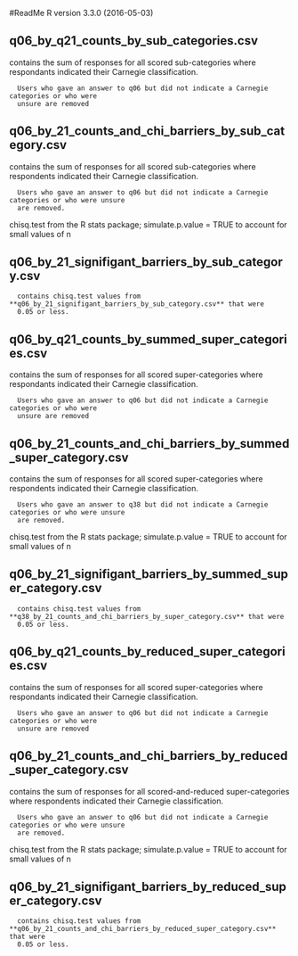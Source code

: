 #ReadMe
R version 3.3.0 (2016-05-03)

## q06_by_q21_counts_by_sub_categories.csv 
 contains the sum of responses 
      for all scored sub-categories where respondants indicated their Carnegie classification.
 
      Users who gave an answer to q06 but did not indicate a Carnegie categories or who were 
      unsure are removed

## q06_by_21_counts_and_chi_barriers_by_sub_category.csv 
 contains the sum of responses 
      for all scored sub-categories where respondents indicated their Carnegie classification. 
 
      Users who gave an answer to q06 but did not indicate a Carnegie categories or who were unsure 
      are removed. 
 chisq.test from the R stats package; simulate.p.value = TRUE to account for small
      values of n

## q06_by_21_signifigant_barriers_by_sub_category.csv
 
      contains chisq.test values from **q06_by_21_signifigant_barriers_by_sub_category.csv** that were 
      0.05 or less.

## q06_by_q21_counts_by_summed_super_categories.csv
 contains the sum of responses 
      for all scored super-categories where respondants indicated their Carnegie classification.
 
      Users who gave an answer to q06 but did not indicate a Carnegie categories or who were 
      unsure are removed

## q06_by_21_counts_and_chi_barriers_by_summed_super_category.csv 
 contains the sum of responses 
      for all scored super-categories where respondents indicated their Carnegie classification. 
 
      Users who gave an answer to q38 but did not indicate a Carnegie categories or who were unsure 
      are removed. 
 chisq.test from the R stats package; simulate.p.value = TRUE to account for small
      values of n

## q06_by_21_signifigant_barriers_by_summed_super_category.csv
 
      contains chisq.test values from **q38_by_21_counts_and_chi_barriers_by_super_category.csv** that were 
      0.05 or less.

## q06_by_q21_counts_by_reduced_super_categories.csv
 contains the sum of responses 
      for all scored super-categories where respondants indicated their Carnegie classification.
 
      Users who gave an answer to q06 but did not indicate a Carnegie categories or who were 
      unsure are removed

## q06_by_21_counts_and_chi_barriers_by_reduced_super_category.csv 
 contains the sum of responses 
      for all scored-and-reduced super-categories where respondents indicated their Carnegie classification. 
 
      Users who gave an answer to q06 but did not indicate a Carnegie categories or who were unsure 
      are removed. 
 chisq.test from the R stats package; simulate.p.value = TRUE to account for small
      values of n

## q06_by_21_signifigant_barriers_by_reduced_super_category.csv
 
      contains chisq.test values from **q06_by_21_counts_and_chi_barriers_by_reduced_super_category.csv** that were 
      0.05 or less.
